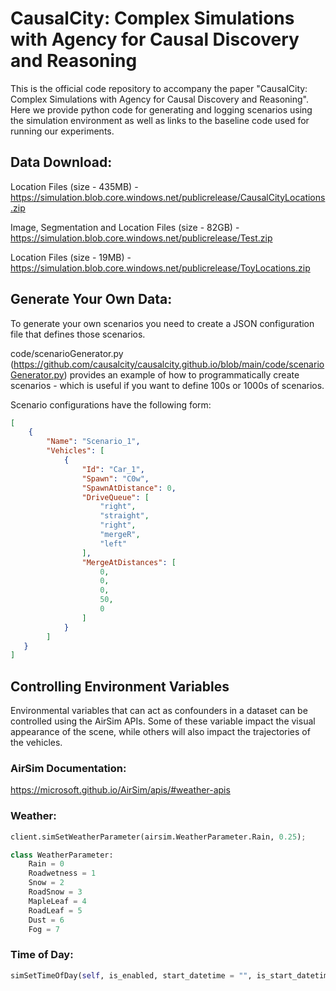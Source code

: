 # CausalCity: Complex Simulations with Agency for Causal Discovery and Reasoning

This is the official code repository to accompany the paper "CausalCity: Complex Simulations with Agency for Causal Discovery and Reasoning".
Here we provide python code for generating and logging scenarios using the simulation environment as well as links to the baseline code used for running our experiments.

## Data Download:

Location Files (size - 435MB) - https://simulation.blob.core.windows.net/publicrelease/CausalCityLocations.zip

Image, Segmentation and Location Files (size - 82GB) - https://simulation.blob.core.windows.net/publicrelease/Test.zip

Location Files (size - 19MB) - https://simulation.blob.core.windows.net/publicrelease/ToyLocations.zip

## Generate Your Own Data:

To generate your own scenarios you need to create a JSON configuration file that defines those scenarios.

code/scenarioGenerator.py (https://github.com/causalcity/causalcity.github.io/blob/main/code/scenarioGenerator.py) provides an example of how to programmatically create scenarios - which is useful if you want to define 100s or 1000s of scenarios.

Scenario configurations have the following form:

```json
[
    {
        "Name": "Scenario_1",
        "Vehicles": [
            {
                "Id": "Car_1",
                "Spawn": "C0w",
                "SpawnAtDistance": 0,
                "DriveQueue": [
                    "right",
                    "straight",
                    "right",
                    "mergeR",
                    "left"
                ],
                "MergeAtDistances": [
                    0,
                    0,
                    0,
                    50,
                    0
                ]
            }
        ]
   }
]
```

## Controlling Environment Variables

Environmental variables that can act as confounders in a dataset can be controlled using the AirSim APIs.  Some of these variable impact the visual appearance of the scene, while others will also impact the trajectories of the vehicles.

### AirSim Documentation:

https://microsoft.github.io/AirSim/apis/#weather-apis

### Weather:


```python
client.simSetWeatherParameter(airsim.WeatherParameter.Rain, 0.25);

class WeatherParameter:
    Rain = 0
    Roadwetness = 1
    Snow = 2
    RoadSnow = 3
    MapleLeaf = 4
    RoadLeaf = 5
    Dust = 6
    Fog = 7
```

### Time of Day:

```python
simSetTimeOfDay(self, is_enabled, start_datetime = "", is_start_datetime_dst = False, celestial_clock_speed = 1, update_interval_secs = 60, move_sun = True)
```


